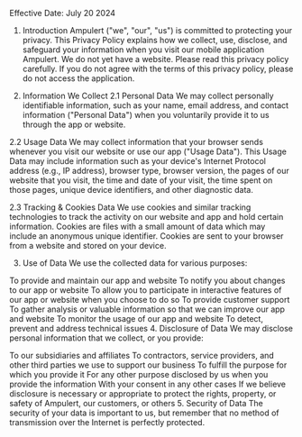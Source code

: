 Effective Date: July 20 2024

1. Introduction
Ampulert ("we", "our", "us") is committed to protecting your privacy. This Privacy Policy explains how we collect, use, disclose, and safeguard your information when you visit our mobile application Ampulert. We do not yet have a website. Please read this privacy policy carefully. If you do not agree with the terms of this privacy policy, please do not access the application.

2. Information We Collect
2.1 Personal Data
We may collect personally identifiable information, such as your name, email address, and contact information ("Personal Data") when you voluntarily provide it to us through the app or website.

2.2 Usage Data
We may collect information that your browser sends whenever you visit our website or use our app ("Usage Data"). This Usage Data may include information such as your device's Internet Protocol address (e.g., IP address), browser type, browser version, the pages of our website that you visit, the time and date of your visit, the time spent on those pages, unique device identifiers, and other diagnostic data.

2.3 Tracking & Cookies Data
We use cookies and similar tracking technologies to track the activity on our website and app and hold certain information. Cookies are files with a small amount of data which may include an anonymous unique identifier. Cookies are sent to your browser from a website and stored on your device.

3. Use of Data
We use the collected data for various purposes:

To provide and maintain our app and website
To notify you about changes to our app or website
To allow you to participate in interactive features of our app or website when you choose to do so
To provide customer support
To gather analysis or valuable information so that we can improve our app and website
To monitor the usage of our app and website
To detect, prevent and address technical issues
4. Disclosure of Data
We may disclose personal information that we collect, or you provide:

To our subsidiaries and affiliates
To contractors, service providers, and other third parties we use to support our business
To fulfill the purpose for which you provide it
For any other purpose disclosed by us when you provide the information
With your consent in any other cases
If we believe disclosure is necessary or appropriate to protect the rights, property, or safety of Ampulert, our customers, or others
5. Security of Data
The security of your data is important to us, but remember that no method of transmission over the Internet is perfectly protected. 
